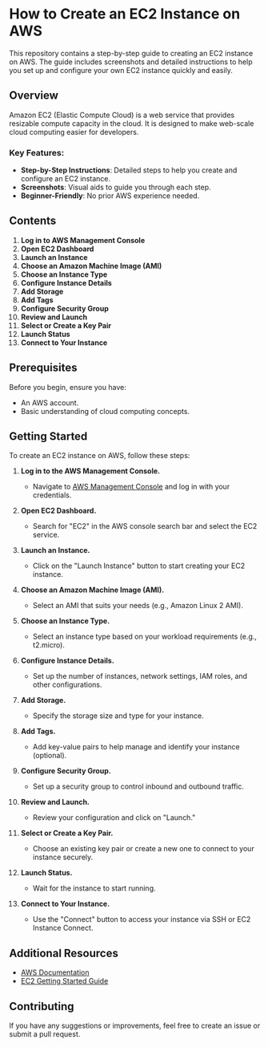 # How to Create an EC2 Instance on AWS

This repository contains a step-by-step guide to creating an EC2 instance on AWS. The guide includes screenshots and detailed instructions to help you set up and configure your own EC2 instance quickly and easily.

## Overview

Amazon EC2 (Elastic Compute Cloud) is a web service that provides resizable compute capacity in the cloud. It is designed to make web-scale cloud computing easier for developers.

### Key Features:
- **Step-by-Step Instructions**: Detailed steps to help you create and configure an EC2 instance.
- **Screenshots**: Visual aids to guide you through each step.
- **Beginner-Friendly**: No prior AWS experience needed.

## Contents

1. **Log in to AWS Management Console**
2. **Open EC2 Dashboard**
3. **Launch an Instance**
4. **Choose an Amazon Machine Image (AMI)**
5. **Choose an Instance Type**
6. **Configure Instance Details**
7. **Add Storage**
8. **Add Tags**
9. **Configure Security Group**
10. **Review and Launch**
11. **Select or Create a Key Pair**
12. **Launch Status**
13. **Connect to Your Instance**

## Prerequisites

Before you begin, ensure you have:
- An AWS account.
- Basic understanding of cloud computing concepts.

## Getting Started

To create an EC2 instance on AWS, follow these steps:

1. **Log in to the AWS Management Console.**
   - Navigate to [AWS Management Console](https://aws.amazon.com/console/) and log in with your credentials.

2. **Open EC2 Dashboard.**
   - Search for "EC2" in the AWS console search bar and select the EC2 service.

3. **Launch an Instance.**
   - Click on the "Launch Instance" button to start creating your EC2 instance.

4. **Choose an Amazon Machine Image (AMI).**
   - Select an AMI that suits your needs (e.g., Amazon Linux 2 AMI).

5. **Choose an Instance Type.**
   - Select an instance type based on your workload requirements (e.g., t2.micro).

6. **Configure Instance Details.**
   - Set up the number of instances, network settings, IAM roles, and other configurations.

7. **Add Storage.**
   - Specify the storage size and type for your instance.

8. **Add Tags.**
   - Add key-value pairs to help manage and identify your instance (optional).

9. **Configure Security Group.**
   - Set up a security group to control inbound and outbound traffic.

10. **Review and Launch.**
    - Review your configuration and click on "Launch."

11. **Select or Create a Key Pair.**
    - Choose an existing key pair or create a new one to connect to your instance securely.

12. **Launch Status.**
    - Wait for the instance to start running.

13. **Connect to Your Instance.**
    - Use the "Connect" button to access your instance via SSH or EC2 Instance Connect.

## Additional Resources

- [AWS Documentation](https://docs.aws.amazon.com/)
- [EC2 Getting Started Guide](https://aws.amazon.com/ec2/getting-started/)

## Contributing

If you have any suggestions or improvements, feel free to create an issue or submit a pull request.


